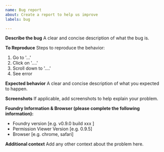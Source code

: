 ```yaml
---
name: Bug report
about: Create a report to help us improve
labels: bug

---
```


**Describe the bug**
A clear and concise description of what the bug is.

**To Reproduce**
Steps to reproduce the behavior:
1. Go to '...'
2. Click on '....'
3. Scroll down to '....'
4. See error

**Expected behavior**
A clear and concise description of what you expected to happen.

**Screenshots**
If applicable, add screenshots to help explain your problem.

**Foundry Information & Browser (please complete the following information):**
 - Foundry version [e.g. v0.9.0 build xxx ]
 - Permission Viewer Version [e.g. 0.9.5]
 - Browser [e.g. chrome, safari]

**Additional context**
Add any other context about the problem here.
